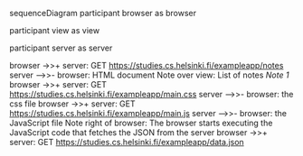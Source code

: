 sequenceDiagram
  participant browser as browser

  participant view as view

  participant server as server

  browser ->>+ server: GET https://studies.cs.helsinki.fi/exampleapp/notes
  server -->>- browser: HTML document
    Note over view: List of notes *Note 1*
  browser ->>+ server: GET https://studies.cs.helsinki.fi/exampleapp/main.css
  server -->>- browser: the css file
  browser ->>+ server: GET https://studies.cs.helsinki.fi/exampleapp/main.js
  server -->>- browser: the JavaScript file
  Note right of browser: The browser starts executing the JavaScript code that fetches the JSON from the server
  browser ->>+ server: GET https://studies.cs.helsinki.fi/exampleapp/data.json